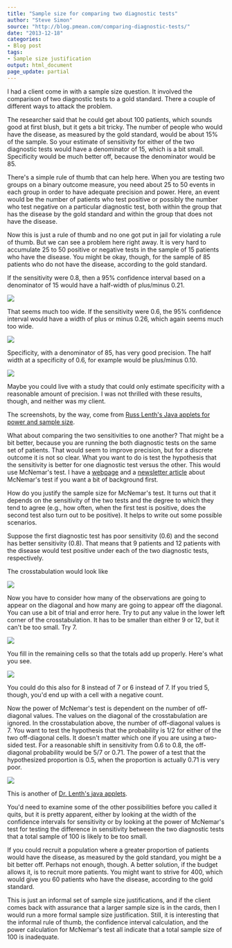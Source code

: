 ```yaml
---
title: "Sample size for comparing two diagnostic tests"
author: "Steve Simon"
source: "http://blog.pmean.com/comparing-diagnostic-tests/"
date: "2013-12-18"
categories:
- Blog post
tags:
- Sample size justification
output: html_document
page_update: partial
---
```


I had a client come in with a sample size question. It involved the
comparison of two diagnostic tests to a gold standard. There a couple of
different ways to attack the problem.

<!---More--->

The researcher said that he could get about 100 patients, which sounds
good at first blush, but it gets a bit tricky. The number of people who
would have the disease, as measured by the gold standard, would be about
15% of the sample. So your estimate of sensitivity for either of the two
diagnostic tests would have a denominator of 15, which is a bit small.
Specificity would be much better off, because the denominator would be
85.

There's a simple rule of thumb that can help here. When you are testing
two groups on a binary outcome measure, you need about 25 to 50 events
in each group in order to have adequate precision and power. Here, an
event would be the number of patients who test positive or possibly the
number who test negative on a particular diagnostic test, both within
the group that has the disease by the gold standard and within the group
that does not have the disease.

Now this is just a rule of thumb and no one got put in jail for
violating a rule of thumb. But we can see a problem here right away. It
is very hard to accumulate 25 to 50 positive or negative tests in the
sample of 15 patients who have the disease. You might be okay, though,
for the sample of 85 patients who do not have the disease, according to
the gold standard.

If the sensitivity were 0.8, then a 95% confidence interval based on a
denominator of 15 would have a half-width of plus/minus 0.21.

![](http://www.pmean.com/images/samplesize01.png)

That seems much too wide. If the sensitivity were 0.6, the 95%
confidence interval would have a width of plus or minus 0.26, which
again seems much too wide.

![](http://www.pmean.com/images/samplesize02.png)

Specificity, with a denominator of 85, has very good precision. The half
width at a specificity of 0.6, for example would be plus/minus 0.10.

![](http://www.pmean.com/images/samplesize03.png)

Maybe you could live with a study that could only estimate specificity
with a reasonable amount of precision. I was not thrilled with these
results, though, and neither was my client.

The screenshots, by the way, come from [Russ Lenth's Java applets for
power and sample size](http://homepage.stat.uiowa.edu/~rlenth/Power/).

What about comparing the two sensitivities to one another? That might be
a bit better, because you are running the both diagnostic tests on the
same set of patients. That would seem to improve precision, but for a
discrete outcome it is not so clear. What you want to do is test the
hypothesis that the sensitivity is better for one diagnostic test versus
the other. This would use McNemar's test. I have a
[webpage](http://www.pmean.com/04/mcnemar.html) and a [newsletter
article](http://www.pmean.com/news/201105.html#3) about McNemar's test
if you want a bit of background first.

How do you justify the sample size for McNemar's test. It turns out that
it depends on the sensitivity of the two tests and the degree to which
they tend to agree (e.g., how often, when the first test is positive,
does the second test also turn out to be positive). It helps to write
out some possible scenarios.

Suppose the first diagnostic test has poor sensitivity (0.6) and the
second has better sensitivity (0.8). That means that 9 patients and 12
patients with the disease would test positive under each of the two
diagnostic tests, respectively.

The crosstabulation would look like

![](http://www.pmean.com/images/samplesize04.png)

Now you have to consider how many of the observations are going to
appear on the diagonal and how many are going to appear off the
diagonal. You can use a bit of trial and error here. Try to put any
value in the lower left corner of the crosstabulation. It has to be
smaller than either 9 or 12, but it can't be too small. Try 7.

![](http://www.pmean.com/images/samplesize05.png)

You fill in the remaining cells so that the totals add up properly.
Here's what you see.

![](http://www.pmean.com/images/samplesize06.png)

You could do this also for 8 instead of 7 or 6 instead of 7. If you
tried 5, though, you'd end up with a cell with a negative count.

Now the power of McNemar's test is dependent on the number of
off-diagonal values. The values on the diagonal of the crosstabulation
are ignored. In the crosstabulation above, the number of off-diagonal
values is 7. You want to test the hypothesis that the probability is 1/2
for either of the two off-diagonal cells. It doesn't matter which one if
you are using a two-sided test. For a reasonable shift in sensitivity
from 0.6 to 0.8, the off-diagonal probability would be 5/7 or 0.71. The
power of a test that the hypothesized proportion is 0.5, when the
proportion is actually 0.71 is very poor.

![](http://www.pmean.com/images/samplesize07.png)

This is another of [Dr. Lenth's java
applets](http://homepage.stat.uiowa.edu/~rlenth/Power/).

You'd need to examine some of the other possibilities before you called
it quits, but it is pretty apparent, either by looking at the width of
the confidence intervals for sensitivity or by looking at the power of
McNemar's test for testing the difference in sensitivity between the two
diagnostic tests that a total sample of 100 is likely to be too small.

If you could recruit a population where a greater proportion of patients
would have the disease, as measured by the gold standard, you might be a
bit better off. Perhaps not enough, though. A better solution, if the
budget allows it, is to recruit more patients. You might want to strive
for 400, which would give you 60 patients who have the disease,
according to the gold standard.

This is just an informal set of sample size justifications, and if the
client comes back with assurance that a larger sample size is in the
cards, then I would run a more formal sample size justification. Still,
it is interesting that the informal rule of thumb, the confidence
interval calculation, and the power calculation for McNemar's test all
indicate that a total sample size of 100 is inadequate.
